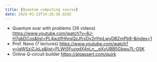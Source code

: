 ```yaml
---
title: [Quantum computing course]
date: 2025-01-23T14:26:16.829Z
---
```



- Quantum soar with problems (26 videos) https://www.youtube.com/watch?v=8J-H7gbDCos&list=PL4wzlfHhrqQzJfrxDv2nYmLwvDBZmPb9-&index=1
- Prof. Nano (7 lectures) https://www.youtube.com/watch?v=lqWSziZJsLs&list=PLWt5FuzgdX4nLn__pXyUBB5Gbwu7L-G5K
- Online Q-circuit builder https://algassert.com/quirk